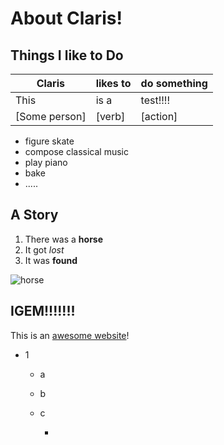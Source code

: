 # About Claris!

## Things I like to Do

| Claris        | likes to | do something |
| ------------- | -------- | ------------ |
| This          | is a     | test!!!!     |
| [Some person] | [verb]   | [action]     |

* figure skate
* compose classical music
* play piano
* bake
* .....

## A Story

1. There was a **horse**
2. It got *lost*
3. It was **found**

![horse](http://www.xinhuanet.com//english/2017-11/19/136764033_15110882225841n.jpg "the horse that was lost")



## IGEM!!!!!!!

This is an [awesome website](https://igem.org/Main_Page)!

* 1

  * a

  * b

  * c

    * ​	

      ​	
